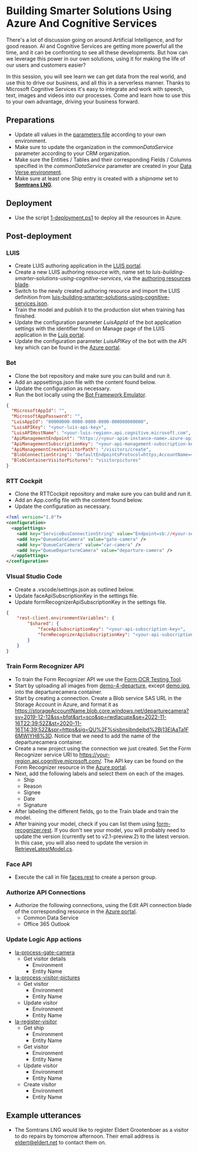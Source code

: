 # Building Smarter Solutions Using Azure And Cognitive Services

There's a lot of discussion going on around Artificial Intelligence, and for good reason. AI and Cognitive Services are getting more powerful all the time, and it can be confronting to see all these developments. But how can we leverage this power in our own solutions, using it for making the life of our users and customers easier?

In this session, you will see learn we can get data from the real world, and use this to drive our business, and all this in a serverless manner. Thanks to Microsoft Cognitive Services it's easy to integrate and work with speech, text, images and videos into our processes. Come and learn how to use this to your own advantage, driving your business forward.

## Preparations

- Update all values in the [parameters file](./code/azuredeploy.parameters.json) according to your own environment.
- Make sure to update the organization in the _commonDataService_ parameter according to your CRM organization.
- Make sure the Entities / Tables and their corresponding Fields / Columns specified in the _commonDataService_ parameter are created in your [Data Verse environment](https://make.powerapps.com/environments/Default-f9c0f505-29be-470f-a3d0-3ebd6d384475/entities).
- Make sure at least one Ship entry is created with a _shipname_ set to [**Somtrans LNG**](https://org0b8d6c3a.crm4.dynamics.com/main.aspx?appid=b97be26c-c1d3-ea11-a813-000d3a2c8f71&cmdbar=true&forceUCI=1&navbar=on&newWindow=true&pagetype=entityrecord&etn=cr9d6_ship&id=b751dec2-af28-eb11-a813-000d3aa86129).

## Deployment

- Use the script [1-deployment.ps1](./code/iac/1-deployment.ps1) to deploy all the resources in Azure.

## Post-deployment

### LUIS

- Create LUIS authoring application in the [LUIS portal](https://eu.luis.ai).
- Create a new LUIS authoring resource with, name set to _luis-building-smarter-solutions-using-cognitive-services_, via the [authoring resources blade](https://eu.luis.ai/user/settings/authoringResources).
- Switch to the newly created authoring resource and import the LUIS definition from [luis-building-smarter-solutions-using-cognitive-services.json](./code/iac/cognitive-services/luis-models/luis-building-smarter-solutions-using-cognitive-services.json).
- Train the model and publish it to the production slot when training has finished.
- Update the configuration parameter _LuisAppId_ of the bot application settings with the identifier found on Manage page of the LUIS application in the [Luis portal](https://eu.luis.ai).
- Update the configuration parameter _LuisAPIKey_ of the bot with the API key which can be found in the [Azure portal](https://portal.azure.com).

### Bot

- Clone the bot repository and make sure you can build and run it.
- Add an appsettings.json file with the content found below.
- Update the configuration as necessary.
- Run the bot locally using the [Bot Framework Emulator](https://aka.ms/bot-framework-emulator-debug-with-emulator).

```json
{
  "MicrosoftAppId": "",
  "MicrosoftAppPassword": "",
  "LuisAppId": "00000000-0000-0000-0000-000000000000",
  "LuisAPIKey": "<your-luis-api-key>",
  "LuisAPIHostName": "<your-luis-region>.api.cognitive.microsoft.com",
  "ApiManagementEndpoint": "https://<your-apim-instance-name>.azure-api.net",
  "ApiManagementSubscriptionKey": "<your-api-management-subscription-key>",
  "ApiManagementCreateVisitorPath": "/visitors/create",
  "BlobConnectionString": "DefaultEndpointsProtocol=https;AccountName=<your-storage-account-name>;AccountKey=<your-storage-account-key>;EndpointSuffix=core.windows.net",
  "BlobContainerVisitorPictures": "visitorpictures"
}
```

### RTT Cockpit

- Clone the RTTCockpit repository and make sure you can build and run it.
- Add an App.config file with the content found below.
- Update the configuration as necessary.

```xml
<?xml version="1.0"?>
<configuration>
  <appSettings>
    <add key="ServiceBusConnectionString" value="Endpoint=sb://<your-service-bus-namespace>.servicebus.windows.net/;SharedAccessKeyName=RootManageSharedAccessKey;SharedAccessKey=<your-shared-access-key>" />
    <add key="QueueGateCamera" value="gate-camera" />
    <add key="QueueCarCamera" value="car-camera" />
    <add key="QueueDepartureCamera" value="departure-camera" />
  </appSettings>
</configuration>
```

### VIsual Studio Code

- Create a .vscode/settings.json as outlined below.
- Update faceApiSubscriptionKey in the settings file.
- Update formRecognizerApiSubscriptionKey in the settings file.

```json
{
    "rest-client.environmentVariables": {
        "$shared": {
            "faceApiSubscriptionKey": "<your-api-subscription-key>",
            "formRecognizerApiSubscriptionKey": "<your-api-subscription-key>"
        }
    }
}
```

### Train Form Recognizer API

- To train the Form Recognizer API we use the [Form OCR Testing Tool](https://fott-preview.azurewebsites.net/).
- Start by uploading all images from [demo-4-departure](./demo/demo-4-departure), except [demo.jpg](./demo/demo-4-departure/demo.jpg), into the departurecamera container.
- Start by creating a connection. Create a Blob service SAS URL in the Storage Account in Azure, and format it as <https://storageAccountName.blob.core.windows.net/departurecamera?sv=2019-12-12&ss=bfqt&srt=sco&sp=rwdlacupx&se=2022-11-16T22:39:52Z&st=2020-11-16T14:39:52Z&spr=https&sig=QU%2F%sjsbnsjbndejbd%2Bj13ElAaTa1F6MWIYH8%3D>. Notice that we need to add the name of the departurecamera container.
- Create a new project using the connection we just created. Set the Form Recognizer service URI to <https://your-region.api.cognitive.microsoft.com/>. The API key can be found on the Form Recognizer resource in the [Azure portal](https://portal.azure.com).
- Next, add the following labels and select them on each of the images.
  - Ship
  - Reason
  - Signee
  - Date
  - Signature
- After labeling the different fields, go to the Train blade and train the model.
- After training your model, check if you can list them using [form-recognizer.rest](./code/iac/rest-calls/form-recognizer.rest). If you don't see your model, you will probably need to update the version (currently set to v2.1-preview.2) to the latest version. In this case, you will also need to update the version in [RetrieveLatestModel.cs](./code/functions/retrieve-latest-model/RetrieveLatestModel.cs).

### Face API

- Execute the call in file [faces.rest](./code/iac/rest-calls/faces.rest) to create a person group.

### Authorize API Connections

- Authorize the following connections, using the Edit API connection blade of the corresponding resource in the [Azure portal](https://portal.azure.com).
  - Common Data Service
  - Office 365 Outlook

### Update Logic App actions

- [la-process-gate-camera](./code/iac/logic-apps/la-process-gate-camera.json)
  - Get visitor details
    - Environment
    - Entity Name
- [la-process-visitor-pictures](./code/iac/logic-apps/la-process-visitor-pictures.json)
  - Get visitor
    - Environment
    - Entity Name
  - Update visitor
    - Environment
    - Entity Name
- [la-register-visitor](./code/iac/logic-apps/la-register-visitor.json)
  - Get ship
    - Environment
    - Entity Name
  - Get visitor
    - Environment
    - Entity Name
  - Update visitor
    - Environment
    - Entity Name
  - Create visitor
    - Environment
    - Entity Name

## Example utterances

- The Somtrans LNG would like to register Eldert Grootenboer as a visitor to do repairs by tomorrow afternoon. Their email address is eldert@eldert.net to contact them on.
